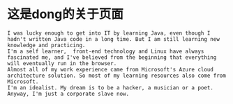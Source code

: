 # 这是dong的关于页面
  
    I was lucky enough to get into IT by learning Java, even though I hadn't written Java code in a long time. But I am still learning new knowledge and practicing.
    I'm a self learner,  front-end technology and Linux have always fascinated me, and I've believed from the beginning that everything will eventually run in the browser.
    Almost all of my work experience came from Microsoft's Azure cloud architecture solution. So most of my learning resources also come from Microsoft.
    I'm an idealist. My dream is to be a hacker, a musician or a poet. Anyway, I'm just a corporate slave now.
